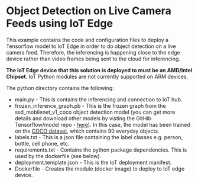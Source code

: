 # Object Detection on Live Camera Feeds using IoT Edge

This example contains the code and configuration files to deploy a Tensorflow model to IoT Edge in order to do object detection on a live camera feed. Therefore, the inferencing is happening close to the edge device rather than video frames being sent to the cloud for inferencing.

__The IoT Edge device that this solution is deployed to must be an AMD/Intel Chipset__. IoT Python modules are not currently supported on ARM devices.

The python directory contains the following:

* main.py - This is contains the inferencing and connection to IoT hub.
* frozen_inference_graph.pb - This is the frozen graph from the ssd_mobilenet_v1_coco object detection model (you can get more details and download other models by visting the GitHib Tensorflow/model repo - [here](https://github.com/tensorflow/models/blob/master/research/object_detection/g3doc/detection_model_zoo.md)). In this case, the model has been trained on the [COCO dataset](http://mscoco.org/), which contains 90 everyday objects.
* labels.txt - This is a json file containing the label classes e.g. person, bottle, cell phone, etc.
* requirements.txt - Contains the python package dependencies. This is used by the dockerfile (see below). 
* deployment.template.json - This is the IoT deployment manifest.
* Dockerfile - Creates the module (docker image) to deploy to IoT edge device.



